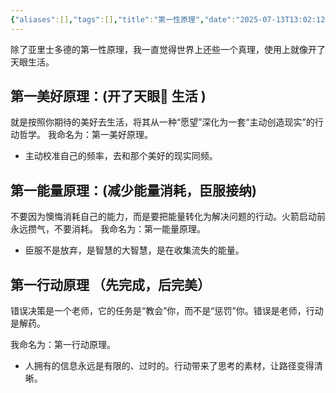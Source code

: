 ```yaml
---
{"aliases":[],"tags":[],"title":"第一性原理","date":"2025-07-13T13:02:12+08:00","date_modify":"2025-07-13T14:04:16+08:00","dg-publish":true,"permalink":"/Publish/05_个人思考/第一性原理/","dgPassFrontmatter":true,"created":"2025-07-13T13:02:12+08:00","updated":"2025-07-13T14:04:16+08:00"}
---
```


除了亚里士多德的第一性原理，我一直觉得世界上还些一个真理，使用上就像开了天眼生活。

## 第一美好原理：(开了天眼👀 生活 )

就是按照你期待的美好去生活，将其从一种“愿望”深化为一套“主动创造现实”的行动哲学。
我命名为：第一美好原理。

- 主动校准自己的频率，去和那个美好的现实同频。

## 第一能量原理：(减少能量消耗，臣服接纳)

不要因为懊悔消耗自己的能力，而是要把能量转化为解决问题的行动。火箭启动前永远攒气，不要消耗。
我命名为：第一能量原理。

- 臣服不是放弃，是智慧的大智慧，是在收集流失的能量。

## 第一行动原理 （先完成，后完美）

错误决策是一个老师，它的任务是“教会”你，而不是“惩罚”你。错误是老师，行动是解药。

我命名为：第一行动原理。

- 人拥有的信息永远是有限的、过时的。行动带来了思考的素材，让路径变得清晰。
